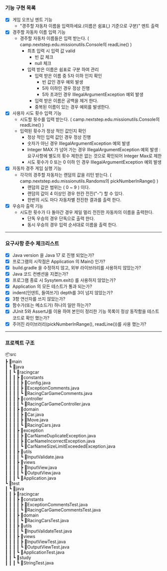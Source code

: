 ### 기능 구현 목록

-[x] 게임 오프닝 멘트 기능
    - "경주할 자동차 이름을 입력하세요.(이름은 쉼표(,) 기준으로 구분)" 멘트 출력
-[x] 경주할 자동차 이름 입력 기능
    - 경주할 자동차 이름들은 입력 받는다. ( camp.nextstep.edu.missionutils.Console의 readLine() )
        - 최초 입력 시 입력 값 valid
            - 빈 값 체크
            - null 체크
        - 입력 받은 이름은 쉼표로 구분 하여 관리
            - 입력 받은 이름 중 5자 이하 인지 확인
                - 빈 값인 경우 예외 발생
                - 5자 이하인 경우 정상 진행
                - 5자 초과인 경우 IllegalArgumentException 예외 발생
            - 입력 받은 이름은 공백을 제거 한다.
            - 중복된 이름이 있는 경우 예외를 발생한다.
-[x] 사용자 시도 횟수 입력 기능
    - 시도할 횟수를 입력 받는다. ( camp.nextstep.edu.missionutils.Console의 readLine() )
    - 입력된 횟수가 정상 적인 값인지 확인
        - 정상 적인 입력 값인 경우 정상 진행
        - 숫자가 아닌 경우 IllegalArgumentException 예외 발생
        - Integer MAX 가 넘어 가는 경우 IllegalArgumentException 예외 발생 : 요구사항에 별도의 횟수 제한은 없는 것으로 확인되어 Integer Max로 제한
        - 시도 횟수가 0 또는 0 이하 인 경우 IllegalArgumentException 예외 발생
-[x] 자동차 경주 게임 실행 기능
    - 각각의 경주할 자동차는 랜덤의 값을 리턴 받는다. ( camp.nextstep.edu.missionutils.Randoms의 pickNumberInRange() )
        - 랜덤의 값은 범위는 ( 0 ~ 9 ) 이다.
        - 랜덤의 값이 4 이상인 경우 한칸 전진("-") 할 수 있다.
        - 한번의 시도 마다 자동차별 전진한 결과를 출력 한다.
-[x] 우승자 출력 기능
    - 시도한 횟수가 다 돌아간 경우 제일 멀리 전진한 자동차의 이름을 출력한다.
        - 단독 우승의 경우 단독으로 출력 한다.
        - 동시 우승의 경우 입력 순서대로 이름을 출력 한다.

---

### 요구사항 준수 체크리스트

-[x] Java version 을 Java 17 로 진행 되었는가?
-[x] 프로그램의 시작점은 Application 의 Main() 인가?
-[x] build.gradle 을 수정하지 않고, 외부 라이브러리를 사용하지 않았는가?
-[x] Java 코드 컨벤션을 지켰는가?
-[x] 프로그램 종료 시 Sysytem.exit() 를 사용하지 않았는가?
-[x] Application 의 모든 테스트가 통과 되는가?
-[x] indent(인덴트, 들여쓰기) depth를 3이 넘지 않았는가?
-[x] 3항 연산자를 쓰지 않았는가?
-[x] 함수가(또는 메소드가) 하나의 일만 하는가?
-[x] JUnit 5와 AssertJ를 이용 하여 본인이 정리한 기능 목록이 정상 동작함을 테스트 코드로 확인 했는가?
-[x] 주어진 라이브러리(pickNumberInRange(), readLine())를 사용 했는가?

---

### 프로젝트 구조

📦src<br>
┣ 📂main<br>
┃ ┗ 📂java<br>
┃ ┃ ┗ 📂racingcar<br>
┃ ┃ ┃ ┣ 📂constants<br>
┃ ┃ ┃ ┃ ┣ 📜Config.java<br>
┃ ┃ ┃ ┃ ┣ 📜ExceptionComments.java<br>
┃ ┃ ┃ ┃ ┗ 📜RacingCarGameComments.java<br>
┃ ┃ ┃ ┣ 📂controller<br>
┃ ┃ ┃ ┃ ┗ 📜RacingCarGameController.java<br>
┃ ┃ ┃ ┣ 📂domain<br>
┃ ┃ ┃ ┃ ┣ 📜Car.java<br>
┃ ┃ ┃ ┃ ┣ 📜Move.java<br>
┃ ┃ ┃ ┃ ┗ 📜RacingCars.java<br>
┃ ┃ ┃ ┣ 📂exception<br>
┃ ┃ ┃ ┃ ┣ 📜CarNameDuplicateException.java<br>
┃ ┃ ┃ ┃ ┣ 📜CarNameIncorrectException.java<br>
┃ ┃ ┃ ┃ ┗ 📜CarNameSizeLimitExceededException.java<br>
┃ ┃ ┃ ┣ 📂utils<br>
┃ ┃ ┃ ┃ ┗ 📜InputValidate.java<br>
┃ ┃ ┃ ┣ 📂views<br>
┃ ┃ ┃ ┃ ┣ 📜InputView.java<br>
┃ ┃ ┃ ┃ ┗ 📜OutputView.java<br>
┃ ┃ ┃ ┗ 📜Application.java<br>
┗ 📂test<br>
┃ ┗ 📂java<br>
┃ ┃ ┣ 📂racingcar<br>
┃ ┃ ┃ ┣ 📂constants<br>
┃ ┃ ┃ ┃ ┣ 📜ExceptionCommentsTest.java<br>
┃ ┃ ┃ ┃ ┗ 📜RacingCarGameCommentsTest.java<br>
┃ ┃ ┃ ┣ 📂domain<br>
┃ ┃ ┃ ┃ ┗ 📜RacingCarsTest.java<br>
┃ ┃ ┃ ┣ 📂utils<br>
┃ ┃ ┃ ┃ ┗ 📜InputValidateTest.java<br>
┃ ┃ ┃ ┣ 📂views<br>
┃ ┃ ┃ ┃ ┣ 📜InputViewTest.java<br>
┃ ┃ ┃ ┃ ┗ 📜OutputViewTest.java<br>
┃ ┃ ┃ ┗ 📜ApplicationTest.java<br>
┃ ┃ ┗ 📂study<br>
┃ ┃ ┃ ┗ 📜StringTest.java<br>